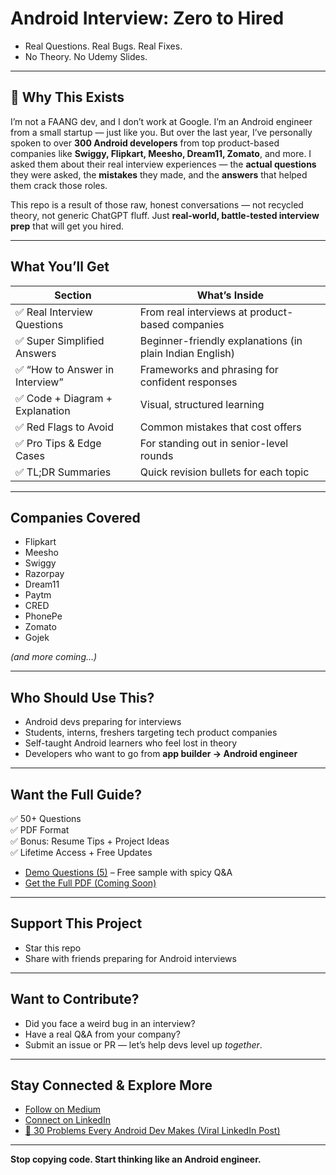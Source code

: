 # Android Interview: Zero to Hired


-  Real Questions.  Real Bugs.  Real Fixes.
-  No Theory. No Udemy Slides.

---


## 📌 Why This Exists

I’m not a FAANG dev, and I don’t work at Google. I’m an Android engineer from a small startup — just like you. But over the last year, I’ve personally spoken to over **300 Android developers** from top product-based companies like **Swiggy, Flipkart, Meesho, Dream11, Zomato**, and more. I asked them about their real interview experiences — the **actual questions** they were asked, the **mistakes** they made, and the **answers** that helped them crack those roles.

This repo is a result of those raw, honest conversations — not recycled theory, not generic ChatGPT fluff. Just **real-world, battle-tested interview prep** that will get you hired.



---


##  What You’ll Get

|  Section |  What’s Inside |
|------------|------------------|
| ✅ Real Interview Questions | From real interviews at product-based companies |
| ✅ Super Simplified Answers | Beginner-friendly explanations (in plain Indian English) |
| ✅ “How to Answer in Interview” | Frameworks and phrasing for confident responses |
| ✅ Code + Diagram + Explanation | Visual, structured learning |
| ✅ Red Flags to Avoid | Common mistakes that cost offers |
| ✅ Pro Tips & Edge Cases | For standing out in senior-level rounds |
| ✅ TL;DR Summaries | Quick revision bullets for each topic |

---

## Companies Covered

- Flipkart  
- Meesho  
- Swiggy  
- Razorpay  
- Dream11  
- Paytm  
- CRED  
- PhonePe  
- Zomato  
- Gojek  

*(and more coming...)*

---

##  Who Should Use This?

- Android devs preparing for interviews  
- Students, interns, freshers targeting tech product companies  
- Self-taught Android learners who feel lost in theory  
- Developers who want to go from **app builder → Android engineer**

---

##  Want the Full Guide?

✅ 50+ Questions  
✅ PDF Format  
✅ Bonus: Resume Tips + Project Ideas  
✅ Lifetime Access + Free Updates

- [Demo Questions (5)](./demo/) – Free sample with spicy Q\&A
- [Get the Full PDF (Coming Soon)](https://medium.com/@developerimthiyas)  

---


## Support This Project
- Star this repo  
- Share with friends preparing for Android interviews  

---

##  Want to Contribute?

- Did you face a weird bug in an interview?
- Have a real Q\&A from your company?
- Submit an issue or PR — let’s help devs level up *together*.

---
 ##  Stay Connected & Explore More

- [Follow on Medium](https://medium.com/@developerimthiyas)  
- [Connect on LinkedIn](https://www.linkedin.com/in/imthiyasalam)  
- [🔗 30 Problems Every Android Dev Makes (Viral LinkedIn Post)](https://www.linkedin.com/posts/imthiyasalam_youre-not-an-android-developer-youre-a-activity-7336731115451232258-qT_R)

----

**Stop copying code. Start thinking like an Android engineer.**
